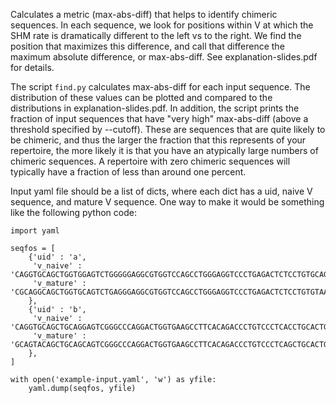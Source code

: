 Calculates a metric (max-abs-diff) that helps to identify chimeric sequences.
In each sequence, we look for positions within V at which the SHM rate is dramatically different to the left vs to the right.
We find the position that maximizes this difference, and call that difference the maximum absolute difference, or max-abs-diff.
See explanation-slides.pdf for details.

The script `find.py` calculates max-abs-diff for each input sequence.
The distribution of these values can be plotted and compared to the distributions in explanation-slides.pdf.
In addition, the script prints the fraction of input sequences that have "very high" max-abs-diff (above a threshold specified by --cutoff).
These are sequences that are quite likely to be chimeric, and thus the larger the fraction that this represents of your repertoire, the more likely it is that you have an atypically large numbers of chimeric sequences.
A repertoire with zero chimeric sequences will typically have a fraction of less than around one percent.

Input yaml file should be a list of dicts, where each dict has a uid, naive V sequence, and mature V sequence.
One way to make it would be something like the following python code:

```
import yaml

seqfos = [
    {'uid' : 'a',
     'v_naive' : 'CAGGTGCAGCTGGTGGAGTCTGGGGGAGGCGTGGTCCAGCCTGGGAGGTCCCTGAGACTCTCCTGTGCAGCGTCTGGATTCACCTTCAGTAGCTATGGCATGCACTGGGTCCGCCAGGCTCCAGGCAAGGGGCTGGAGTGGGTGGCAGTTATATGGTATGATGGAAGTAATAAATACTATGCAGACTCCGTGAAGGGCCGATTCACCATCTCCAGAGACAATTCCAAGAACACGCTGTATCTGCAAATGAACAGCCTGAGAGCCGAGGACACGGCTGTGTATTACTGTGCGAGAG',
     'v_mature' : 'CGCAGGCAGCTGGTGCAGTCTGAGGGAGGCGTGGTCCAGCCTGGGAGGTCCCTGAGACTCTCCTGTGTAACGTCTGGATTCTTCTTCAGCAGTTATGGCCTGCACTGGGTCCGCCAGGCTCCAGGCAAGGGGCTGGAGTGGGTGGCATTTATTTGGTCTGATGGAACTAAGAAATACTACACAGACTCCGTGAAGGGCCGATTCACCATCTCCAGAGACAATTTTAAGAGCACACTGTATCTGCAGATGAACAGCCTGAGAGTCGACGACACGGCTAGGTATTATTGTGTGAGGG',
    },
    {'uid' : 'b',
     'v_naive' : 'CAGGTGCAGCTGCAGGAGTCGGGCCCAGGACTGGTGAAGCCTTCACAGACCCTGTCCCTCACCTGCACTGTCTCTGGTGGCTCCATCAGCAGTGGTGGTTACTACTGGAGCTGGATCCGCCAGCACCCAGGGAAGGGCCTGGAGTGGATTGGGTACATCTATTACAGTGGGAGCACCTACTACAACCCGTCCCTCAAGAGTCGAGTTACCATATCAGTAGACACGTCTAAGAACCAGTTCTCCCTGAAGCTGAGCTCTGTGACTGCCGCGGACACGGCCGTGTATTACTGTGCGAGAGA',
     'v_mature' : 'GCAGTACAGCTGCAGCAGTCGGGCCCAGGACTGGTGAAGCCTTCACAGACCCTGTCCCTCAGCTGCACTGTCTCTGGTGACTCCATCAACAATGGTGGTTACTACTGGACCTGGATCCGCCAGCACCCAGGGAAGGGCCTGGAGTGGATTGGGTACATCTATTACAGTGGGCTCACCTACTACAACCCGTCCCTCAGGAGTCGAGTTACCATGTCAGTAGACACGTCTAAAAACCACTTCTCCCTGAGGCTGAGTTTTGTGACTGCCGCGGACACGGCCGTGTATTACTGTGCGAGAGA',
    },
]

with open('example-input.yaml', 'w') as yfile:
    yaml.dump(seqfos, yfile)
```
